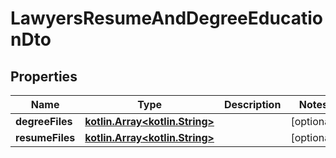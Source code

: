 # LawyersResumeAndDegreeEducationDto

## Properties
Name | Type | Description | Notes
------------ | ------------- | ------------- | -------------
**degreeFiles** | [**kotlin.Array&lt;kotlin.String&gt;**](.md) |  |  [optional]
**resumeFiles** | [**kotlin.Array&lt;kotlin.String&gt;**](.md) |  |  [optional]
